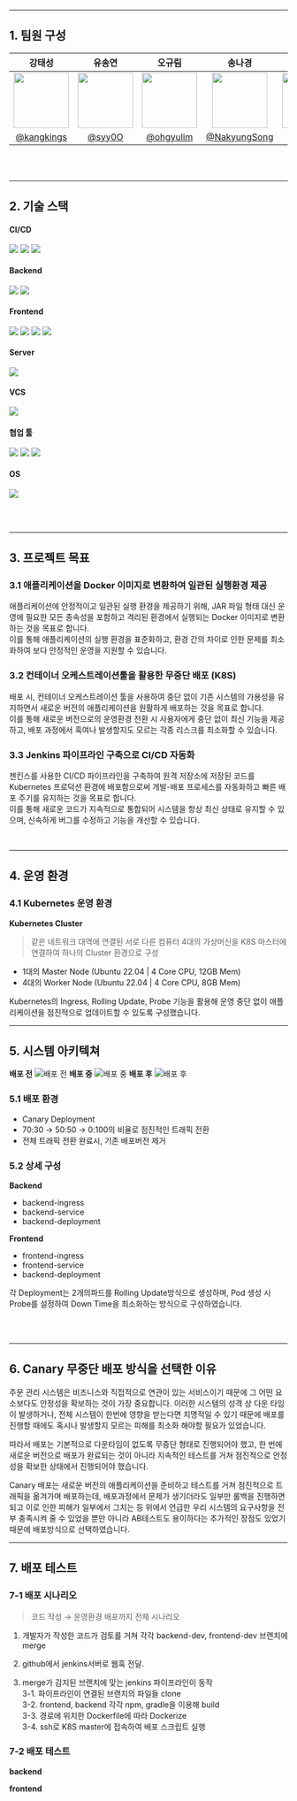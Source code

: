 

---
## 1. 팀원 구성

| **강태성** | **유송연** | **오규림** | **송나경** | **김은선** |
|:---------:|:---------:|:---------:|:---------:|:---------:|
| <img src="https://avatars.githubusercontent.com/u/69503955?v=4" width="100" height="100"/> | <img src="https://avatars.githubusercontent.com/u/86238720?v=4" width="100" height="100"/> | <img src="https://avatars.githubusercontent.com/u/77095330?v=4" width="100" height="100"/> | <img src="https://avatars.githubusercontent.com/u/101664417?v=4" width="100" height="100"/> | <img src="https://avatars.githubusercontent.com/u/152248322?v=4" width="100" height="100"/> |
| [@kangkings](https://github.com/kangkings) | [@syy0O](https://github.com/syy0O) | [@ohgyulim](https://github.com/ohgyulim) | [@NakyungSong](https://github.com/NakyungSong) | [@kkkeess](https://github.com/kkkeess) |

<br><br>

---
## 2. 기술 스택
<h4>CI/CD</h4>
<div class="stack-container">
    <img src="https://img.shields.io/badge/jenkins-CF4045?style=for-the-badge&logo=jenkins&logoColor=white">
    <img src="https://img.shields.io/badge/docker-002260?style=for-the-badge&logo=docker&logoColor=white">
    <img src="https://img.shields.io/badge/kubernetes-%231572B6?style=for-the-badge&logo=kubernetes&logoColor=white">

<h4> Backend</h4>
<div class="stack-container">
    <img src="https://img.shields.io/badge/java-F7DF1E?style=for-the-badge&logo=java&logoColor=white">
    <img src="https://img.shields.io/badge/springboot-6DB33F?style=for-the-badge&logo=springboot&logoColor=white">	
</div>

<h4>Frontend</h4>
<div class="stack-container">
    <img src="https://img.shields.io/badge/html5-%23E34F26.svg?style=for-the-badge&logo=html5&logoColor=white">
    <img src="https://img.shields.io/badge/css3-%231572B6.svg?style=for-the-badge&logo=css3&logoColor=white">
    <img src="https://img.shields.io/badge/javascript-%23323330.svg?style=for-the-badge&logo=javascript&logoColor=%23F7DF1E">
    <img src="https://img.shields.io/badge/vuejs-%2335495e.svg?style=for-the-badge&logo=vuedotjs&logoColor=%234FC08D">
</div>

<h4>Server</h4>
 <img src="https://img.shields.io/badge/nginx-%23009639.svg?style=for-the-badge&logo=nginx&logoColor=white">


<h4>VCS</h4>
<img src="https://img.shields.io/badge/git-F05032?style=for-the-badge&logo=git&logoColor=white"/>

<h4>협업 툴</h4>
<img src="https://img.shields.io/badge/notion-000000?style=for-the-badge&logo=notion&logoColor=white"/>
<img src="https://img.shields.io/badge/googledocs-4285F4?style=for-the-badge&logo=googledocs&logoColor=white"/>
<img src="https://img.shields.io/badge/github-181717?style=for-the-badge&logo=github&logoColor=white"/>

<h4> OS </h4>
<img src="https://img.shields.io/badge/ubuntu-E95420?style=for-the-badge&logo=ubuntu&logoColor=white">
</div>

<br><br>

---

## 3. 프로젝트 목표
### 3.1 애플리케이션을 Docker 이미지로 변환하여 일관된 실행환경 제공
애플리케이션에 안정적이고 일관된 실행 환경을 제공하기 위해, JAR 파일 형태 대신 운영에 필요한 모든 종속성을 포함하고 격리된 환경에서 실행되는 Docker 이미지로 변환하는 것을 목표로 합니다. <br>
이를 통해 애플리케이션의 실행 환경을 표준화하고, 환경 간의 차이로 인한 문제를 최소화하여 보다 안정적인 운영을 지원할 수 있습니다.

### 3.2 컨테이너 오케스트레이션툴을 활용한 무중단 배포 (K8S)
배포 시, 컨테이너 오케스트레이션 툴을 사용하여 중단 없이 기존 시스템의 가용성을 유지하면서 새로운 버전의 애플리케이션을 원활하게 배포하는 것을 목표로 합니다.<br>
이를 통해 새로운 버전으로의 운영환경 전환 시 사용자에게 중단 없이 최신 기능을 제공하고, 배포 과정에서 혹여나 발생할지도 모르는 각종 리스크를 최소화할 수 있습니다.

### 3.3 Jenkins 파이프라인 구축으로 CI/CD 자동화
젠킨스를 사용한 CI/CD 파이프라인을 구축하여 원격 저장소에 저장된 코드를 Kubernetes 프로덕션 환경에 배포함으로써 개발-배포 프로세스를 자동화하고 빠른 배포 주기를 유지하는 것을 목표로 합니다. <br>
이를 통해 새로운 코드가 지속적으로 통합되어 시스템을 항상 최신 상태로 유지할 수 있으며, 신속하게 버그를 수정하고 기능을 개선할 수 있습니다.



<br>

---
## 4. 운영 환경

### 4.1 **Kubernetes 운영 환경**

**Kubernetes Cluster**
<br>
> 같은 네트워크 대역에 연결된 서로 다른 컴퓨터 4대의 가상머신을 K8S 마스터에 연결하여 하나의  Cluster 환경으로 구성

- 1대의 Master Node (Ubuntu 22.04 | 4 Core CPU, 12GB Mem)
- 4대의 Worker Node (Ubuntu 22.04 | 4 Core CPU, 8GB Mem)

Kubernetes의 Ingress, Rolling Update, Probe 기능을 활용해 운영 중단 없이 애플리케이션을 점진적으로 업데이트할 수 있도록 구성했습니다. 

---
## 5. 시스템 아키텍쳐
**배포 전**
![배포 전](https://github.com/user-attachments/assets/87021bb9-f606-4276-855d-d7c427dfe076)
**배포 중**
![배포 중](https://github.com/user-attachments/assets/c39efb4f-fbbb-464e-94b8-b3d2a79b8e1c)
**배포 후**
![배포 후](https://github.com/user-attachments/assets/b60ca54e-5e60-49cd-85c0-1546d2b18a1b)

### 5.1 배포 환경

- Canary Deployment
- 70:30 → 50:50 → 0:100의 비율로 점진적인 트래픽 전환
- 전체 트래픽 전환 완료시, 기존 배포버전 제거

### 5.2 상세 구성

**Backend**
- backend-ingress
- backend-service
- backend-deployment

**Frontend**
- frontend-ingress
- frontend-service
- backend-deployment
 
각 Deployment는 2개의파드를 Rolling Update방식으로 생성하며, Pod 생성 시 Probe를 설정하여 Down Time을 최소화하는 방식으로 구성하였습니다.




<br><br>

---
## 6. Canary 무중단 배포 방식을 선택한 이유

주문 관리 시스템은 비즈니스와 직접적으로 연관이 있는 서비스이기 때문에 그 어떤 요소보다도 안정성을 확보하는 것이 가장 중요합니다.
이러한 시스템의 성격 상 다운 타임이 발생하거나, 전체 시스템이 한번에 영향을 받는다면 치명적일 수 있기 때문에 배포를 진행할 때에도 혹시나 발생할지 모르는 피해를 최소화 해야할 필요가 있었습니다.

따라서 배포는 기본적으로 다운타임이 없도록 무중단 형태로 진행되어야 했고, 한 번에 새로운 버전으로 배포가 완료되는 것이 아니라 지속적인 테스트를 거쳐 점진적으로 안정성을 확보한 상태에서 진행되어야 했습니다.

Canary 배포는 새로운 버전의 애플리케이션을 준비하고 테스트를 거쳐 점진적으로 트래픽을 옮겨가며 배포하는데, 배포과정에서 문제가 생기더라도 일부만 롤백을 진행하면 되고 이로 인한 피해가 일부에서 그치는 등 위에서 언급한 우리 시스템의 요구사항을 전부 충족시켜 줄 수 있었을 뿐만 아니라 AB테스트도 용이하다는 추가적인 장점도 있었기 때문에 배포방식으로 선택하였습니다.

---
## 7. 배포 테스트

### 7-1 배포 시나리오
> 코드 작성 → 운영환경 배포까지 전체 시나리오

1. 개발자가 작성한 코드가 검토를 거쳐 각각 backend-dev, frontend-dev 브랜치에 merge

2. github에서 jenkins서버로 웹훅 전달.

3. merge가 감지된 브랜치에 맞는 jenkins 파이프라인이 동작
<br> 3-1. 파이프라인이 연결된 브랜치의 파일들 clone
<br> 3-2. frontend, backend 각각 npm, gradle을 이용해 build
<br> 3-3. 경로에 위치한 Dockerfile에 따라 Dockerize
<br> 3-4. ssh로 K8S master에 접속하여 배포 스크립트 실행

### 7-2 배포 테스트

**backend**

**frontend**
